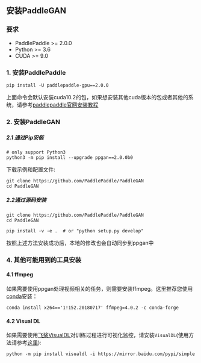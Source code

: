 ## 安装PaddleGAN

### 要求

* PaddlePaddle >= 2.0.0
* Python >= 3.6
* CUDA >= 9.0

### 1. 安装PaddlePaddle
```
pip install -U paddlepaddle-gpu==2.0.0
```

上面命令会默认安装cuda10.2的包，如果想安装其他cuda版本的包或者其他的系统，请参考[paddlepaddle官网安装教程](https://www.paddlepaddle.org.cn/install/quick)

### 2. 安装PaddleGAN

##### 2.1 通过Pip安裝
```
# only support Python3
python3 -m pip install --upgrade ppgan==2.0.0b0
```

下载示例和配置文件:

```
git clone https://github.com/PaddlePaddle/PaddleGAN
cd PaddleGAN
```

##### 2.2通过源码安装

```
git clone https://github.com/PaddlePaddle/PaddleGAN
cd PaddleGAN

pip install -v -e .  # or "python setup.py develop"
```

按照上述方法安装成功后，本地的修改也会自动同步到ppgan中


### 4. 其他可能用到的工具安装

#### 4.1 ffmpeg

如果需要使用ppgan处理视频相关的任务，则需要安装ffmpeg。这里推荐您使用[conda](https://docs.conda.io/en/latest/miniconda.html)安装：

```
conda install x264=='1!152.20180717' ffmpeg=4.0.2 -c conda-forge
```

#### 4.2 Visual DL

如果需要使用[飞桨VisualDL](https://github.com/PaddlePaddle/VisualDL)对训练过程进行可视化监控，请安装`VisualDL`(使用方法请参考[这里](./get_started.md)):

```
python -m pip install visualdl -i https://mirror.baidu.com/pypi/simple
```
